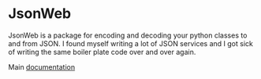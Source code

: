 JsonWeb
========

JsonWeb is a package for encoding and decoding your python classes to and from JSON. I found myself writing a lot of JSON services
and I got sick of writing the same boiler plate code over and over again. 

Main [documentation](http://readthedocs.org/docs/jsonweb/en/latest/)